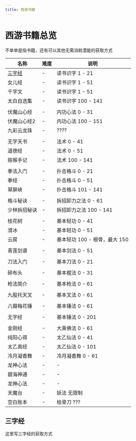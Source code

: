 ```yaml
---
title: 西游书籍
---
```


# 西游书籍总览

不单单是指书籍，还有可以其他无需消耗潜能的获取方式

| 名称 | 难度 | 说明
| -- | -- | --
| [三字经](#三字经) | - | 读书识字 1 - 21
| 女儿经 | - | 读书识字 1 - 51
| 千字文 | - | 读书识字 1 - 51
| 太白自选集 | - | 读书识字 100 - 141
|||
| 伏魔山心经 | - | 内功心法 0 - 31
| 伏魔山心经2 | - | 内功心法 100 - 151
| 九彩云龙珠 | - | ????
|||
| 无字天书 | - | 法术 0 - 41
| 道德经 | - | 法术 0 - 51
| 猕猴手记 | - | 法术 100 - 141
|||
| 拳法入门 | - | 扑击格斗 0 - 21
| 拳经 | - | 扑击格斗 0 - 51
| 翠屏峡 | - | 扑击格斗 101 - 141
|||
| 格斗秘诀 | - | 拆招卸力之法 0 - 61
| 少林拆招秘诀 | - | 拆招卸力之法 100 - 141
|||
| 桂花树 | - | 基本轻功 0 - 41
| 滑冰 | - | 基本轻功 0 - 51
| 云房 | - | 基本轻功 100 - 根骨，最大 150
|||
| 青莲剑谱 | - |基本剑法 0 - 51
|||
| 刀法入门 | - | 基本刀法 0 - 21
|||
| 碎布头 | - | 基本棍法 0 - 31
|||
| 枪法简介 | - | 基本枪法 0 - 61
|||
| 九股托天叉 | - | 基本叉法 0 - 61
|||
| 八瓣梅花锤 | - | 基本锤法 0 - 61
|||
| 无字经 | - | 基本锤法 0 - 201
|||
| 金刚经 | - | 大乘佛法 0 - 61
| 纯阳心得 | - | 太乙仙法 0 - 41
| 太乙真经 | - | 太乙仙法 0 - 101
| 冷月凝香舞 | - | 冷月凝香舞 0 - 61
| 龙神心法 | - | - | 龙神心法 ???
| 碧海神通 | - | - | 碧海神通 ???
| 龙神心法 | - | - | 龙神心法 ???
| 天魔台 | - | 妖法 无限制
| 空白账本 | - | 枯骨刀 ???


## 三字经



这里写三字经的获取方式